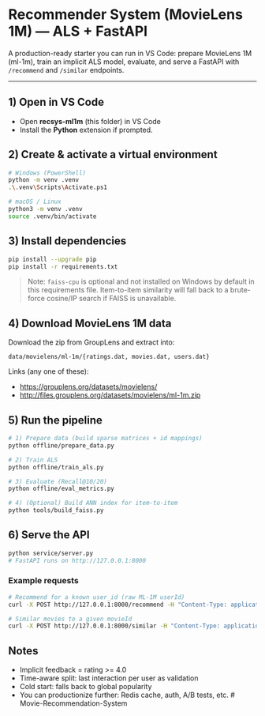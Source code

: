 # Recommender System (MovieLens 1M) — ALS + FastAPI

A production-ready starter you can run in VS Code: prepare MovieLens 1M (ml-1m), train an implicit ALS model, evaluate, and serve a FastAPI with `/recommend` and `/similar` endpoints.

---

## 1) Open in VS Code
- Open **recsys-ml1m** (this folder) in VS Code
- Install the **Python** extension if prompted.

## 2) Create & activate a virtual environment
```bash
# Windows (PowerShell)
python -m venv .venv
.\.venv\Scripts\Activate.ps1

# macOS / Linux
python3 -m venv .venv
source .venv/bin/activate
```

## 3) Install dependencies
```bash
pip install --upgrade pip
pip install -r requirements.txt
```

> Note: `faiss-cpu` is optional and not installed on Windows by default in this requirements file. Item-to-item similarity will fall back to a brute-force cosine/IP search if FAISS is unavailable.

## 4) Download MovieLens **1M** data
Download the zip from GroupLens and extract into:
```
data/movielens/ml-1m/{ratings.dat, movies.dat, users.dat}
```
Links (any one of these):  
- https://grouplens.org/datasets/movielens/  
- http://files.grouplens.org/datasets/movielens/ml-1m.zip

## 5) Run the pipeline
```bash
# 1) Prepare data (build sparse matrices + id mappings)
python offline/prepare_data.py

# 2) Train ALS
python offline/train_als.py

# 3) Evaluate (Recall@10/20)
python offline/eval_metrics.py

# 4) (Optional) Build ANN index for item-to-item
python tools/build_faiss.py
```

## 6) Serve the API
```bash
python service/server.py
# FastAPI runs on http://127.0.0.1:8000
```

### Example requests
```bash
# Recommend for a known user_id (raw ML-1M userId)
curl -X POST http://127.0.0.1:8000/recommend -H "Content-Type: application/json"          -d "{\"user_id\": 1, \"k\": 10}"

# Similar movies to a given movieId
curl -X POST http://127.0.0.1:8000/similar -H "Content-Type: application/json"          -d "{\"item_id\": 1, \"k\": 10}"
```

## Notes
- Implicit feedback = rating >= 4.0
- Time-aware split: last interaction per user as validation
- Cold start: falls back to global popularity
- You can productionize further: Redis cache, auth, A/B tests, etc.
#   M o v i e - R e c o m m e n d a t i o n - S y s t e m  
 